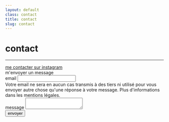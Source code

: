```yaml
---
layout: default
class: contact
title: contact
slug: contact
---
```


# contact
---


<div class="insta-link">
    <a href="https://www.instagram.com/toutlemondefaitsemblant/">me contacter sur instagram</a>
</div>

<div class="form-title">m'envoyer un message</div>

<div class="contact-form">
    <form action="https://formspree.io/f/xwpqyjzp" method="POST">
        <div class="form-field">
            <label>
                email
                <input type="email" name="email" required aria-describedby="email-help-text">
            </label>
            <div id="email-help-text">
                Votre email ne sera en aucun cas transmis à des tiers ni utilisé pour vous envoyer autre chose qu'une réponse à votre message. Plus d'informations dans les mentions légales.
            </div>
        </div>
        <div class="form-field">
            <label>
                message
                <textarea name="message" required></textarea>
            </label>
        </div>
        <button type="submit">envoyer</button>
    </form>
</div>